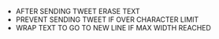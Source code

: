 - AFTER SENDING TWEET ERASE TEXT
- PREVENT SENDING TWEET IF OVER CHARACTER LIMIT
- WRAP TEXT TO GO TO NEW LINE IF MAX WIDTH REACHED